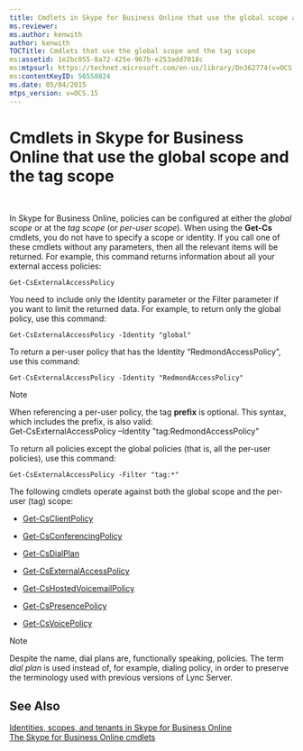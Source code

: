 ```yaml
---
title: Cmdlets in Skype for Business Online that use the global scope and the tag scope
ms.reviewer: 
ms.author: kenwith
author: kenwith
TOCTitle: Cmdlets that use the global scope and the tag scope
ms:assetid: 1e2bc055-8a72-425e-967b-e253add7018c
ms:mtpsurl: https://technet.microsoft.com/en-us/library/Dn362774(v=OCS.15)
ms:contentKeyID: 56558824
ms.date: 05/04/2015
mtps_version: v=OCS.15
---
```


# Cmdlets in Skype for Business Online that use the global scope and the tag scope

 


In Skype for Business Online, policies can be configured at either the *global scope* or at the *tag scope* (or *per-user scope*). When using the **Get-Cs** cmdlets, you do not have to specify a scope or identity. If you call one of these cmdlets without any parameters, then all the relevant items will be returned. For example, this command returns information about all your external access policies:

    Get-CsExternalAccessPolicy

You need to include only the Identity parameter or the Filter parameter if you want to limit the returned data. For example, to return only the global policy, use this command:

    Get-CsExternalAccessPolicy -Identity "global"

To return a per-user policy that has the Identity “RedmondAccessPolicy”, use this command:

    Get-CsExternalAccessPolicy -Identity "RedmondAccessPolicy"


> [!NOTE]  
> When referencing a per-user policy, the tag <STRONG>prefix</STRONG> is optional. This syntax, which includes the prefix, is also valid:<BR>Get-CsExternalAccessPolicy –Identity "tag:RedmondAccessPolicy"



To return all policies except the global policies (that is, all the per-user policies), use this command:

    Get-CsExternalAccessPolicy -Filter "tag:*"

The following cmdlets operate against both the global scope and the per-user (tag) scope:

  - [Get-CsClientPolicy](https://technet.microsoft.com/en-us/library/gg398830\(v=ocs.15\))

  - [Get-CsConferencingPolicy](https://technet.microsoft.com/en-us/library/gg398293\(v=ocs.15\))

  - [Get-CsDialPlan](https://technet.microsoft.com/en-us/library/gg413043\(v=ocs.15\))

  - [Get-CsExternalAccessPolicy](https://technet.microsoft.com/en-us/library/gg425805\(v=ocs.15\))

  - [Get-CsHostedVoicemailPolicy](https://technet.microsoft.com/en-us/library/gg398348\(v=ocs.15\))

  - [Get-CsPresencePolicy](https://technet.microsoft.com/en-us/library/gg398463\(v=ocs.15\))

  - [Get-CsVoicePolicy](https://technet.microsoft.com/en-us/library/gg398101\(v=ocs.15\))


> [!NOTE]  
> Despite the name, dial plans are, functionally speaking, policies. The term <EM>dial plan</EM> is used instead of, for example, dialing policy, in order to preserve the terminology used with previous versions of Lync Server.



## See Also


[Identities, scopes, and tenants in Skype for Business Online](identities-scopes-and-tenants-in-skype-for-business-online.md)  
[The Skype for Business Online cmdlets](https://technet.microsoft.com/en-us/library/dn362817\(v=ocs.15\))


